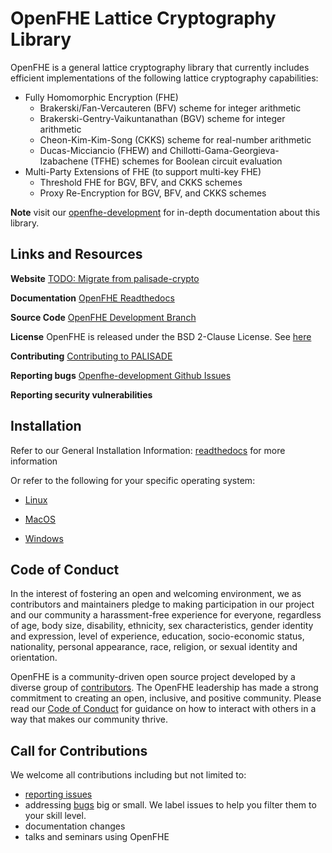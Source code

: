 OpenFHE Lattice Cryptography Library
=====================================


OpenFHE is a general lattice cryptography library that currently includes efficient implementations of the following lattice cryptography capabilities:

* Fully Homomorphic Encryption (FHE)
  * Brakerski/Fan-Vercauteren (BFV) scheme for integer arithmetic
  * Brakerski-Gentry-Vaikuntanathan (BGV) scheme for integer arithmetic
  * Cheon-Kim-Kim-Song (CKKS) scheme for real-number arithmetic
  * Ducas-Micciancio (FHEW) and Chillotti-Gama-Georgieva-Izabachene (TFHE) schemes for Boolean circuit evaluation
* Multi-Party Extensions of FHE (to support multi-key FHE)
  * Threshold FHE for BGV, BFV, and CKKS schemes
  * Proxy Re-Encryption for BGV, BFV, and CKKS schemes

**Note** visit our [openfhe-development](https://openfhe-development.readthedocs.io/en/latest) for in-depth
documentation about this library.

## Links and Resources

**Website** [TODO: Migrate from palisade-crypto](https://palisade-crypto.org/)

**Documentation**  [OpenFHE Readthedocs](https://readthedocs.org/projects/openfhe-development/)

**Source Code** [OpenFHE Development Branch](https://github.com/openfheorg/openfhe-development)

**License** OpenFHE is released under the BSD 2-Clause License. See [here](LICENSE)

**Contributing** [Contributing to PALISADE](docs/static_docs/Contributing.md)

**Reporting bugs** [Openfhe-development Github Issues](https://github.com/openfheorg/openfhe-development)

**Reporting security vulnerabilities**


## Installation

Refer to our General Installation Information: [readthedocs](https://openfhe-development.readthedocs.io/en/latest/assets/sphinx_rsts/intro/installation/installation.html) for more information

Or refer to the following for your specific operating system:

- [Linux](https://openfhe-development.readthedocs.io/en/latest/assets/sphinx_rsts/intro/installation/linux.html)

- [MacOS](https://openfhe-development.readthedocs.io/en/latest/assets/sphinx_rsts/intro/installation/macos.html)

- [Windows](https://openfhe-development.readthedocs.io/en/latest/assets/sphinx_rsts/intro/installation/windows.html)


## Code of Conduct

In the interest of fostering an open and welcoming environment, we as contributors and maintainers pledge to making
participation in our project and our community a harassment-free experience for everyone, regardless of age, body size,
disability, ethnicity, sex characteristics, gender identity and expression, level of experience, education,
socio-economic status, nationality, personal appearance, race, religion, or sexual identity and orientation.


OpenFHE is a community-driven open source project developed by a diverse group of
[contributors](https://openfhe-development.readthedocs.io/en/latest/assets/sphinx_rsts/misc/contributors.html). The OpenFHE leadership has made a strong commitment to creating an open,
inclusive, and positive community. Please read our
[Code of Conduct](https://openfhe-development.readthedocs.io/en/latest/assets/sphinx_rsts/misc/code_of_conduct.html?highlight=code%20of%20) for guidance on how to interact with others in a way that
makes our community thrive.

## Call for Contributions

We welcome all contributions including but not limited to:

- [reporting issues](https://github.com/openfheorg/openfhe-development/issues) 
- addressing [bugs](https://github.com/openfheorg/openfhe-development/issues) big or small. We label issues to help you filter them to your skill level.
- documentation changes 
- talks and seminars using OpenFHE
